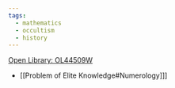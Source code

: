 ```yaml
---
tags:
  - mathematics
  - occultism
  - history
---
```

[Open Library: OL44509W](https://openlibrary.org/works/OL44509W/The_Mystery_of_Numbers)

* [[Problem of Elite Knowledge#Numerology]]]